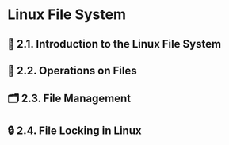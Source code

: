 # Linux File System
## 🏁 2.1. Introduction to the Linux File System
## 📂 2.2. Operations on Files
## 🗂️ 2.3. File Management
## 🔒 2.4. File Locking in Linux
